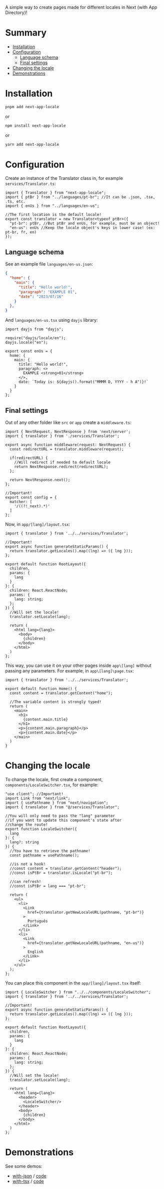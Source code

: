 A simple way to create pages made for different locales in Next (with App Directory)!

# Summary
- [Installation](#installation)
- [Configuration](#configuration)
  - [Language schema](#language-schema)
  - [Final settings](#final-settings)
- [Changing the locale](#changing-the-locale)
- [Demonstrations](#demonstrations)

# Installation
```bash
pnpm add next-app-locale
```
or
```bash
npm install next-app-locale
```
or
```bash
yarn add next-app-locale
```

# Configuration
Create an instance of the Translator class in, for example `services/Translator.ts`:
```tsx
import { Translator } from "next-app-locale";
import { ptBr } from "../languages/pt-br"; //It can be .json, .tsx, .ts, etc.
import { enUs } from "../languages/en-us";

//The first location is the default locale!
export const translator = new Translator<typeof ptBr>({
  "pt-br": ptBr, //But ptBr and enUs, for example, must be an object!
  "en-us": enUs //Keep the locale object's keys in lower case! (ex: pt-br, fr, en)
});
```

## Language schema
See an example file `languages/en-us.json`:
```json
{
  "home": {
    "main": {
      "title": "Hello world!",
      "paragraph": "EXAMPLE 01",
      "date": "2023/07/16"
    }
  },
}
```
And `languages/en-us.tsx` using `dayjs` library:
```tsx
import dayjs from "dayjs";

require("dayjs/locale/en");
dayjs.locale("en");

export const enUs = {
  home: {
    main: {
      title: "Hello world!",
      paragraph: <>
        EXAMPLE <strong>01</strong>
      </>,
      date: `Today is: ${dayjs().format("MMMM D, YYYY - h A")}!`
    }
  }
};
```

## Final settings
Out of any other folder like `src` or `app` create a `middleware.ts`:
```tsx
import { NextRequest, NextResponse } from 'next/server';
import { translator } from './services/Translator';

export async function middleware(request: NextRequest) {
  const redirectURL = translator.middleware(request);

  if(redirectURL) {
    //Will redirect if needed to default locale
    return NextResponse.redirect(redirectURL);
  };

  return NextResponse.next();
};

//Important!
export const config = {
  matcher: [
    '/((?!_next).*)'
  ]
};
```
Now, in `app/[lang]/layout.tsx`:
```tsx
import { translator } from '../../services/Translator';

//Important!
export async function generateStaticParams() {
  return translator.getLocales().map((lng) => ({ lng }));
};

export default function RootLayout({
  children,
  params: {
    lang
  }
}: {
  children: React.ReactNode;
  params: { 
    lang: string;
  };
}) {
  //Will set the locale!
  translator.setLocale(lang);

  return (
    <html lang={lang}>
      <body>
        {children}
      </body>
    </html>
  )
};
```
This way, you can use it on your other pages inside `app\[lang]` without passing any parameters. For example, in `app\[lang]\page.tsx`:
```tsx
import { translator } from '../../services/Translator';

export default function Home() {
  const content = translator.getContent("home");

  //The variable content is strongly typed!
  return (
    <main>
      <h1>
        {content.main.title}
      </h1>
      <p>{content.main.paragraph}</p>
      <p>{content.main.date}</p>
    </main>
  )
}
```

# Changing the locale
To change the locale, first create a component, `components/LocaleSwitcher.tsx`, for example:
```tsx
"use client"; //Important!
import Link from "next/link";
import { usePathname } from "next/navigation";
import { translator } from "@/services/Translator";

//You will only need to pass the "lang" parameter 
//if you want to update this component's state after 
//change the route!
export function LocaleSwitcher({
  lang
}: {
  lang?: string
}) {
  //You have to retrieve the pathname!
  const pathname = usePathname();

  //is not a hook!
  //const content = translator.getContent("header");
  //const isPtBr = translator.isLocale("pt-br");

  //can refresh!
  //const isPtBr = lang === "pt-br";

  return (
    <ul>
      <li>
        <Link
          href={translator.getNewLocaleURL(pathname, "pt-br")}
        >
          Português
        </Link>
      </li>
      <li>
        <Link 
          href={translator.getNewLocaleURL(pathname, "en-us")}
        >
          English
        </Link>
      </li>
    </ul>
  );
};
```
You can place this component in the `app/[lang]/layout.tsx` itself:
```tsx
import { LocaleSwitcher } from "../../components/LocaleSwitcher";
import { translator } from '../../services/Translator';

//Important!
export async function generateStaticParams() {
  return translator.getLocales().map((lng) => ({ lng }));
};

export default function RootLayout({
  children,
  params: {
    lang
  }
}: {
  children: React.ReactNode;
  params: { 
    lang: string;
  };
}) {
  //Will set the locale!
  translator.setLocale(lang);

  return (
    <html lang={lang}>
      <header>
        <LocaleSwitcher/>
      </header>
      <body>
        {children}
      </body>
    </html>
  )
};
```

# Demonstrations
See some demos:
- [with-json](https://next-app-locale-with-json.vercel.app/en-us) / [code](https://github.com/L-Marcel/next-app-locale/tree/main/demos/with-json)
- [with-tsx](https://next-app-locale-with-tsx.vercel.app/en-us) / [code](https://github.com/L-Marcel/next-app-locale/tree/main/demos/with-tsx)